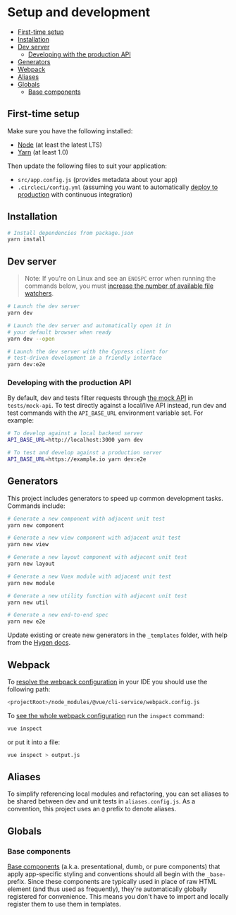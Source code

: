 # Setup and development

- [First-time setup](#first-time-setup)
- [Installation](#installation)
- [Dev server](#dev-server)
  - [Developing with the production API](#developing-with-the-production-api)
- [Generators](#generators)
- [Webpack](#webpack)
- [Aliases](#aliases)
- [Globals](#globals)
  - [Base components](#base-components)

## First-time setup

Make sure you have the following installed:

- [Node](https://nodejs.org/en/) (at least the latest LTS)
- [Yarn](https://yarnpkg.com/lang/en/docs/install/) (at least 1.0)

Then update the following files to suit your application:

- `src/app.config.js` (provides metadata about your app)
- `.circleci/config.yml` (assuming you want to automatically [deploy to production](production.md) with continuous integration)

## Installation

```bash
# Install dependencies from package.json
yarn install
```

## Dev server

> Note: If you're on Linux and see an `ENOSPC` error when running the commands below, you must [increase the number of available file watchers](https://stackoverflow.com/questions/22475849/node-js-error-enospc#answer-32600959).

```bash
# Launch the dev server
yarn dev

# Launch the dev server and automatically open it in
# your default browser when ready
yarn dev --open

# Launch the dev server with the Cypress client for
# test-driven development in a friendly interface
yarn dev:e2e
```

### Developing with the production API

By default, dev and tests filter requests through [the mock API](/docs/tests.md#the-mock-api) in `tests/mock-api`. To test directly against a local/live API instead, run dev and test commands with the `API_BASE_URL` environment variable set. For example:

```bash
# To develop against a local backend server
API_BASE_URL=http://localhost:3000 yarn dev

# To test and develop against a production server
API_BASE_URL=https://example.io yarn dev:e2e
```

## Generators

This project includes generators to speed up common development tasks. Commands include:

```bash
# Generate a new component with adjacent unit test
yarn new component

# Generate a new view component with adjacent unit test
yarn new view

# Generate a new layout component with adjacent unit test
yarn new layout

# Generate a new Vuex module with adjacent unit test
yarn new module

# Generate a new utility function with adjacent unit test
yarn new util

# Generate a new end-to-end spec
yarn new e2e
```

Update existing or create new generators in the `_templates` folder, with help from the [Hygen docs](http://www.hygen.io/).

## Webpack

To [resolve the webpack configuration](https://cli.vuejs.org/guide/webpack.html#using-resolved-config-as-a-file) in your IDE you should use the following path:

```bash
<projectRoot>/node_modules/@vue/cli-service/webpack.config.js
```

To [see the whole webpack configuration](https://cli.vuejs.org/guide/webpack.html#inspecting-the-project-s-webpack-config) run the `inspect` command:

```bash
vue inspect
```

or put it into a file:

```bash
vue inspect > output.js
```

## Aliases

To simplify referencing local modules and refactoring, you can set aliases to be shared between dev and unit tests in `aliases.config.js`. As a convention, this project uses an `@` prefix to denote aliases.

## Globals

### Base components

[Base components](https://vuejs.org/v2/style-guide/#Base-component-names-strongly-recommended) (a.k.a. presentational, dumb, or pure components) that apply app-specific styling and conventions should all begin with the `_base-` prefix. Since these components are typically used in place of raw HTML element (and thus used as frequently), they're automatically globally registered for convenience. This means you don't have to import and locally register them to use them in templates.
